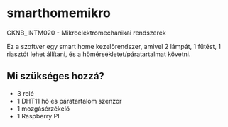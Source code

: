# smarthomemikro
GKNB_INTM020 - Mikroelektromechanikai rendszerek

Ez a szoftver egy smart home kezelőrendszer, amivel 2 lámpát, 1 fűtést, 1 riasztót lehet állítani, és a hőmérsékletet/páratartalmat követni.

## Mi szükséges hozzá?
* 3 relé
* 1 DHT11 hő és páratartalom szenzor
* 1 mozgásérzékelő
* 1 Raspberry PI
